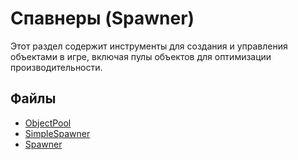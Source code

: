 # Спавнеры (Spawner)

Этот раздел содержит инструменты для создания и управления объектами в игре, включая пулы объектов для оптимизации производительности.

## Файлы

- [ObjectPool](./ObjectPool.md)
- [SimpleSpawner](./SimpleSpawner.md)
- [Spawner](./Spawner.md)
